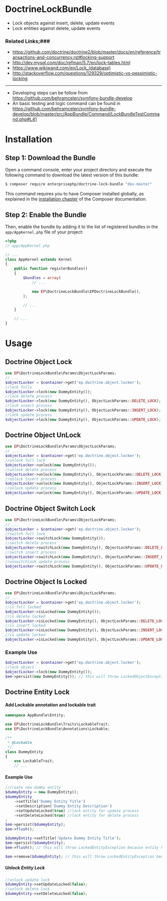 # DoctrineLockBundle
- Lock objects against insert, delete, update events
- Lock entities against delete, update events

### Related Links;###
  - https://github.com/doctrine/doctrine2/blob/master/docs/en/reference/transactions-and-concurrency.rst#locking-support
  - http://dev.mysql.com/doc/refman/5.7/en/lock-tables.html
  - https://www.wikiwand.com/en/Lock_(database)
  - http://stackoverflow.com/questions/129329/optimistic-vs-pessimistic-locking
<hr>

- Developing steps can be follow from https://github.com/behramcelen/symfony-bundle-develop
- An basic testing and logic command can be found in https://github.com/behramcelen/symfony-bundle-develop/blob/master/src/AppBundle/Command/LockBundleTestCommand.php#L41 


Installation
============

Step 1: Download the Bundle
---------------------------

Open a command console, enter your project directory and execute the
following command to download the latest version of this bundle:

```bash
$ composer require enterprisephp/doctrine-lock-bundle "dev-master"
```

This command requires you to have Composer installed globally, as explained
in the [installation chapter](https://getcomposer.org/doc/00-intro.md)
of the Composer documentation.

Step 2: Enable the Bundle
-------------------------

Then, enable the bundle by adding it to the list of registered bundles
in the `app/AppKernel.php` file of your project:

```php
<?php
// app/AppKernel.php

// ...
class AppKernel extends Kernel
{
    public function registerBundles()
    {
        $bundles = array(
            // ...

            new EP\DoctrineLockBundle\EPDoctrineLockBundle(),
        );

        // ...
    }

    // ...
}
```

Usage
============

Doctrine Object Lock
---------------------------
```php
use EP\DoctrineLockBundle\Params\ObjectLockParams;
// ...
$objectLocker = $container->get('ep.doctrine.object.locker');
//lock fully
$objectLocker->lock(new DummyEntity());
//lock delete process
$objectLocker->lock(new DummyEntity(), ObjectLockParams::DELETE_LOCK);
//lock insert process
$objectLocker->lock(new DummyEntity(), ObjectLockParams::INSERT_LOCK);
//lock update process
$objectLocker->lock(new DummyEntity(), ObjectLockParams::UPDATE_LOCK);
```
Doctrine Object UnLock
---------------------------
```php
use EP\DoctrineLockBundle\Params\ObjectLockParams;
// ...
$objectLocker = $container->get('ep.doctrine.object.locker');
//unlock full lock
$objectLocker->unlock(new DummyEntity());
//unlock delete process
$objectLocker->unlock(new DummyEntity(), ObjectLockParams::DELETE_LOCK);
//unlock insert process
$objectLocker->unlock(new DummyEntity(), ObjectLockParams::INSERT_LOCK);
//unlock update process
$objectLocker->unlock(new DummyEntity(), ObjectLockParams::UPDATE_LOCK);
```
Doctrine Object Switch Lock
---------------------------
```php
use EP\DoctrineLockBundle\Params\ObjectLockParams;
// ...
$objectLocker = $container->get('ep.doctrine.object.locker');
//switch full lock
$objectLocker->switchLock(new DummyEntity());
//switch delete process
$objectLocker->switchLock(new DummyEntity(), ObjectLockParams::DELETE_LOCK);
//switch insert process
$objectLocker->switchLock(new DummyEntity(), ObjectLockParams::INSERT_LOCK);
//unswitchlock update process
$objectLocker->switchLock(new DummyEntity(), ObjectLockParams::UPDATE_LOCK);
```
Doctrine Object Is Locked
---------------------------
```php
use EP\DoctrineLockBundle\Params\ObjectLockParams;
// ...
$objectLocker = $container->get('ep.doctrine.object.locker');
//is full locked
$objectLocker->isLocked(new DummyEntity());
//is delete locked
$objectLocker->isLocked(new DummyEntity(), ObjectLockParams::DELETE_LOCK);
//is insert locked
$objectLocker->isLocked(new DummyEntity(), ObjectLockParams::INSERT_LOCK);
//is update locked
$objectLocker->isLocked(new DummyEntity(), ObjectLockParams::UPDATE_LOCK);
```
### Example Use ###
```php
$objectLocker = $container->get('ep.doctrine.object.locker');
//lock object
$objectLocker->lock(new DummyEntity());
$em->persist(new DummyEntity()); // this will throw LockedObjectException
```

Doctrine Entity Lock
---------------------------
#### Add Lockable annotation and lockable trait ####
```php
namespace AppBundle\Entity;

use EP\DoctrineLockBundle\Traits\LockableTrait;
use EP\DoctrineLockBundle\Annotations\Lockable;

/**
 * @Lockable
 */
class DummyEntity
{
    use LockableTrait;
    // ...
```
#### Example Use ####
```php
//create new dummy entity
$dummyEntity = new DummyEntity();
$dummyEntity
    ->setTitle('Dummy Entity Title')
    ->setDescription('Dummy Entity Description')
    ->setUpdateLocked(true) //lock entity for update process
    ->setDeleteLocked(true) //lock entity for delete process
;
$em->persist($dummyEntity);
$em->flush();

$dummyEntity->setTitle('Update Dummy Entity Title');
$em->persist($dummyEntity);
$em->flush(); // this will throw LockedEntityException because entity have update lock

$em->remove($dummyEntity); // this will throw LockedEntityException because entity have delete lock
```
##### Unlock Entity Lock #####
```php
//unlock update lock
$dummyEntity->setUpdateLocked(false);
//unlock delete lock
$dummyEntity->setDeleteLocked(false);
```
